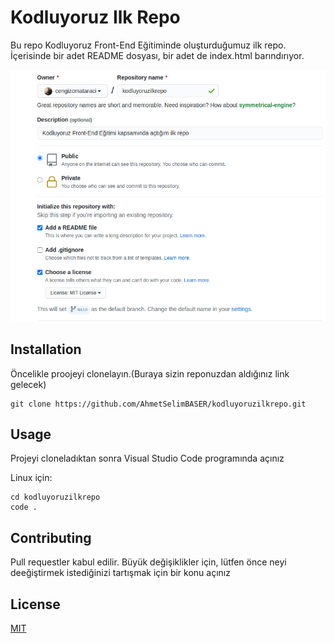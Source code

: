 # Kodluyoruz Ilk Repo

Bu repo Kodluyoruz Front-End Eğitiminde oluşturduğumuz ilk repo. İçerisinde bir adet README dosyası, bir adet de index.html barındırıyor.

![](https://raw.githubusercontent.com/Kodluyoruz/taskforce/main/git/odev1/figures/github.png)

## Installation

Öncelikle proojeyi clonelayın.(Buraya sizin reponuzdan aldığınız link gelecek)

```
git clone https://github.com/AhmetSelimBASER/kodluyoruzilkrepo.git
```

## Usage

Projeyi cloneladıktan sonra Visual Studio Code programında açınız

Linux için:

```
cd kodluyoruzilkrepo
code .
```

## Contributing

Pull requestler kabul edilir. Büyük değişiklikler için, lütfen önce neyi deeğiştirmek istediğinizi tartışmak için bir konu açınız

## License

[MIT](https://choosealicense.com/licenses/mit/)
